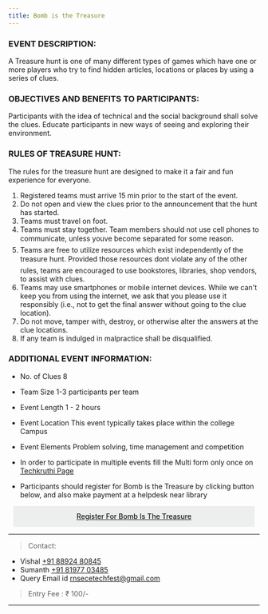 ```yaml
---
title: Bomb is the Treasure
---
```



### EVENT DESCRIPTION:

A Treasure hunt is one of many different types of games which have one or more players who try to find hidden articles, locations or places by using a series of clues.

### OBJECTIVES AND BENEFITS TO PARTICIPANTS:
Participants with the idea of technical and the social background shall solve the clues. Educate participants in new ways of seeing and exploring their environment.

### RULES OF TREASURE HUNT:
The rules for the treasure hunt are designed to make it a fair and fun experience for everyone.
1. Registered teams must arrive 15 min prior to the start of the event. 
2. Do not open and view the clues prior to the announcement that the hunt has started.
3. Teams must travel on foot.
4. Teams must stay together. Team members should not use cell phones to communicate, unless youve become separated for some reason.
5. Teams are free to utilize resources which exist independently of the treasure hunt. Provided those resources dont violate any of the other rules, teams are encouraged to use bookstores, libraries, shop vendors, to assist with clues.
6. Teams may use smartphones or mobile internet devices. While we can't keep you from using the internet, we ask that you please use it responsibly (i.e., not to get the final answer without going to the clue location).
7. Do not move, tamper with, destroy, or otherwise alter the answers at the clue locations.
8. If any team is indulged in malpractice shall be disqualified.


### ADDITIONAL EVENT INFORMATION:
* No. of Clues 8
* Team Size 1-3 participants per team
* Event Length 1 - 2 hours
* Event Location This event typically takes place within the college Campus
* Event Elements Problem solving, time management and 
competition




* In order to participate in multiple events fill the Multi form only once on <a  target="_blank" href="https://ecernsit.github.io/techkruthi"> Techkruthi Page </a>
* Participants should register for Bomb is the Treasure by clicking button below, and also make payment at a helpdesk near library


<div class='button -regular center'>
<a  target="_blank" href="https://docs.google.com/forms/d/e/1FAIpQLSd7Ee0fhVeCiZqfaOoNUCeNkTPV6aUsVsbvuZ-fENDx7uGj6Q/viewform?usp=sf_link">Register for Bomb is the Treasure</a> 
</div>


<hr>


> Contact:
  
* Vishal <a href="tel:+918892480845">+91 88924 80845</a>
* Sumanth <a href="tel:+918197703485">+91 81977 03485</a>
* Query Email id   <a href="mailto:{{ site.email }}">rnsecetechfest@gmail.com</a>


> Entry Fee : ₹ 100/-


<hr>


<style>
.button {
  display: flex;
  overflow: hidden;

  margin: 10px;
  padding: 12px 12px;

  cursor: pointer;
  user-select: none;
  transition: all 60ms ease-in-out;
  text-align: center;
  white-space: nowrap;
  text-decoration: none !important;
  text-transform: none;
  text-transform: capitalize;

  color: #fff;
  border: 0 none;
  border-radius: 4px;

  font-size: 14px;
  font-weight: 500;
  line-height: 1.3;

  -webkit-appearance: none;
  -moz-appearance:    none;
  appearance:         none;
 
  justify-content: center;
  align-items: center;
  flex: 0 0 160px;

  &:hover {
    transition: all 60ms ease;

    opacity: .85;
  }
  
  &:active {
    transition: all 60ms ease;
    opacity: .75;
  }
  
  &:focus {
    outline: 1px dotted #959595;
    outline-offset: -4px;
  }
}


.button.-regular {
  color: #202129;
  background-color: #edeeee;
  
  &:hover {
    color: #202129;
    background-color: #e1e2e2;
    opacity: 1;
  }
  
  &:active {
    background-color: #d5d6d6;
    opacity: 1;
  }
}
</style>

